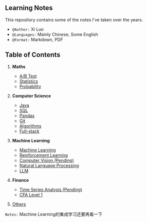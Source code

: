## Learning Notes
This repository contains some of the notes I've taken over the years.
- `@Author:` Xi Luo
- `@Languages:` Mainly Chinese, Some English
- `@Format:` Markdown, PDF

## Table of Contents
1) **Maths**
    - [A/B Test](Notes/AB%20Test.md)
    - [Statistics](Notes/Statistics.md)
    - [Probability](Notes/Probability.md)
2) **Computer Science**
    - [Java](Notes/Java.md)
    - [SQL](Notes/SQL.md)
    - [Pandas](Notes/Pandas.md)
    - [Git](Notes/git.md)
    - [Algorithms](Notes/Algorithms.md)
    - [Full-stack](Notes/Full-stack.md)
3) **Machine Learning**
    - [Machine Learning](Notes/Machine%20Learning.md)
    - [Reinforcement Learning](Notes/Reinforcement%20Learning.md)
    - [Computer Vision (Pending)](Notes/CV.md)
    - [Natural Language Processing](Notes/NLP.md)
    - [LLM](Notes/LLM.md)
4) **Finance**
    - [Time Series Analysis (Pending)](/Notes/Time%20Series%20Analysis.md)
    - [CFA Level 1](./CFA%20Level%201/)

5) [Others](./Notes/Others.md)

`Notes:` Machine Learning的集成学习还要再看一下